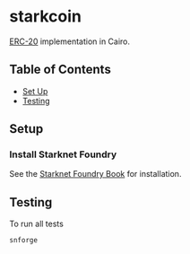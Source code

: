 # starkcoin

[ERC-20](https://eips.ethereum.org/EIPS/eip-20) implementation in Cairo.

## Table of Contents

- [Set Up](#setup)
- [Testing](#testing)

## Setup

### Install Starknet Foundry

See the [Starknet Foundry Book](https://foundry-rs.github.io/starknet-foundry/getting-started/installation.html) for installation.

## Testing

To run all tests

```
snforge
```
